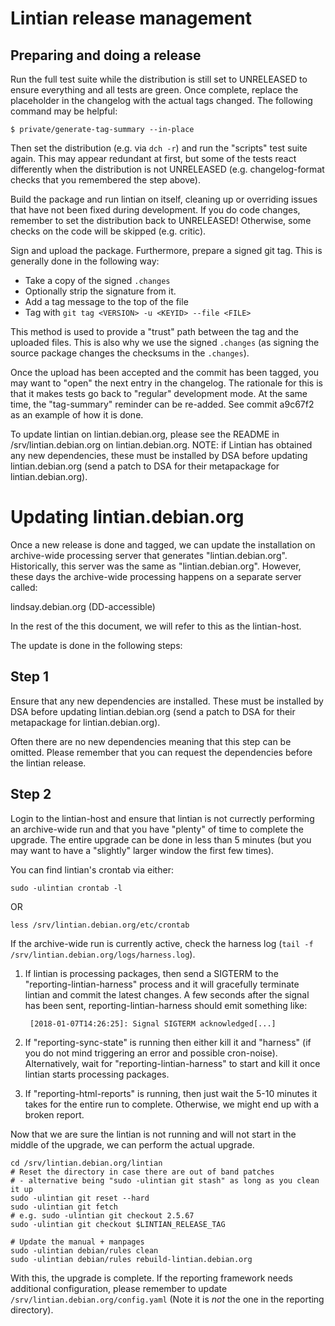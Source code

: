 Lintian release management
==========================



Preparing and doing a release
-----------------------------

Run the full test suite while the distribution is still set to
UNRELEASED to ensure everything and all tests are green.  Once
complete, replace the placeholder in the changelog with the
actual tags changed.  The following command may be helpful:

    $ private/generate-tag-summary --in-place

Then set the distribution (e.g. via `dch -r`) and run the "scripts" test
suite again.  This may appear redundant at first, but some of the
tests react differently when the distribution is not UNRELEASED
(e.g. changelog-format checks that you remembered the step above).

Build the package and run lintian on itself, cleaning up or overriding
issues that have not been fixed during development.  If you do code
changes, remember to set the distribution back to UNRELEASED!
Otherwise, some checks on the code will be skipped (e.g. critic).

Sign and upload the package.  Furthermore, prepare a signed git
tag.  This is generally done in the following way:

 * Take a copy of the signed `.changes`
 * Optionally strip the signature from it.
 * Add a tag message to the top of the file
 * Tag with `git tag <VERSION> -u <KEYID> --file <FILE>`

This method is used to provide a "trust" path between the tag and
the uploaded files.  This is also why we use the signed `.changes`
(as signing the source package changes the checksums in the `.changes`).

Once the upload has been accepted and the commit has been tagged, you
may want to "open" the next entry in the changelog.  The rationale for
this is that it makes tests go back to "regular" development mode.  At
the same time, the "tag-summary" reminder can be re-added.  See commit
a9c67f2 as an example of how it is done.


To update lintian on lintian.debian.org, please see the README in
/srv/lintian.debian.org on lintian.debian.org.  NOTE: if Lintian has
obtained any new dependencies, these must be installed by DSA before
updating lintian.debian.org (send a patch to DSA for their metapackage
for lintian.debian.org).


Updating lintian.debian.org
===========================

Once a new release is done and tagged, we can update the installation
on archive-wide processing server that generates "lintian.debian.org".
Historically, this server was the same as "lintian.debian.org".
However, these days the archive-wide processing happens on a separate
server called:

  lindsay.debian.org
  (DD-accessible)

In the rest of the this document, we will refer to this as the lintian-host.


The update is done in the following steps:

Step 1
------

Ensure that any new dependencies are installed.  These must be
installed by DSA before updating lintian.debian.org (send a patch to
DSA for their metapackage for lintian.debian.org).

Often there are no new dependencies meaning that this step can be
omitted.  Please remember that you can request the dependencies before
the lintian release.

Step 2
------

Login to the lintian-host and ensure that lintian is not currectly
performing an archive-wide run and that you have "plenty" of time to
complete the upgrade.  The entire upgrade can be done in less than 5
minutes (but you may want to have a "slightly" larger window the first
few times).

You can find lintian's crontab via either:

    sudo -ulintian crontab -l

OR

    less /srv/lintian.debian.org/etc/crontab

If the archive-wide run is currently active, check the harness log
(`tail -f /srv/lintian.debian.org/logs/harness.log`).

 1. If lintian is processing packages, then send a SIGTERM to the
    "reporting-lintian-harness" process and it will gracefully
    terminate lintian and commit the latest changes.  A few seconds
    after the signal has been sent, reporting-lintian-harness should
    emit something like:

         [2018-01-07T14:26:25]: Signal SIGTERM acknowledged[...]

 1. If "reporting-sync-state" is running then either kill it and
    "harness" (if you do not mind triggering an error and possible
    cron-noise).  Alternatively, wait for "reporting-lintian-harness"
    to start and kill it once lintian starts processing packages.

 1. If "reporting-html-reports" is running, then just wait the 5-10
    minutes it takes for the entire run to complete.  Otherwise, we
    might end up with a broken report.



Now that we are sure the lintian is not running and will not start in
the middle of the upgrade, we can perform the actual upgrade.

    cd /srv/lintian.debian.org/lintian
    # Reset the directory in case there are out of band patches
    # - alternative being "sudo -ulintian git stash" as long as you clean it up
    sudo -ulintian git reset --hard
    sudo -ulintian git fetch
    # e.g. sudo -ulintian git checkout 2.5.67
    sudo -ulintian git checkout $LINTIAN_RELEASE_TAG

    # Update the manual + manpages
    sudo -ulintian debian/rules clean
    sudo -ulintian debian/rules rebuild-lintian.debian.org

With this, the upgrade is complete.  If the reporting framework needs
additional configuration, please remember to update
`/srv/lintian.debian.org/config.yaml` (Note it is *not* the one in the
reporting directory).
